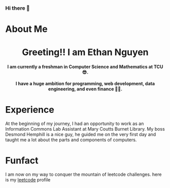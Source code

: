 ### Hi there 👋
# About Me
<h1 align="center">Greeting!! I am Ethan Nguyen </h1>
<h4 align="center">I am currently a freshman in Computer Science and Mathematics at TCU 😎.</h4>
<h4 align="center">I have a huge ambition for programming, web development, data engineering, and even finance 👨‍🔬. </h4>

# Experience
At the beginning of my journey, I had an opportunity to work as an Information Commons Lab Assistant at Mary Coutts Burnet Library. My boss Desmond Hemphill is a nice guy, he guided me on the very first day and taught me a lot about the parts and components of computers. 

# Funfact
I am now on my way to conquer the mountain of leetcode challenges. here is my <a href="https://leetcode.com/phuthanh1832003/">leetcode</a> profile 

<!--
**phuthanh03012003/phuthanh03012003** is a ✨ _special_ ✨ repository because its `README.md` (this file) appears on your GitHub profile.

Here are some ideas to get you started:

- 🔭 I’m currently working on ...
- 🌱 I’m currently learning ...
- 👯 I’m looking to collaborate on ...
- 🤔 I’m looking for help with ...
- 💬 Ask me about ...
- 📫 How to reach me: ...
- 😄 Pronouns: ...
- ⚡ Fun fact: ...
-->
